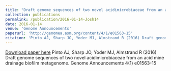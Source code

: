 ```yaml
---
title: "Draft genome sequences of two novel acidimicrobiaceae from an acid mine drainage biofilm metagenome"
collection: publications
permalink: /publication/2016-01-14-Josh14
date: 2016-01-14
venue: 'Genome Announcements'
paperurl: 'http://genomea.asm.org/content/4/1/e01563-15'
citation: 'Pinto AJ, Sharp JO, Yoder MJ, Almstrand R (2016) Draft genome sequences of two novel acidimicrobiaceae from an acid mine drainage biofilm metagenome. Genome Announcements 4(1) e01563-15'
---
```


<a href='http://genomea.asm.org/content/4/1/e01563-15'>Download paper here</a>
Pinto AJ, Sharp JO, Yoder MJ, Almstrand R (2016) Draft genome sequences of two novel acidimicrobiaceae from an acid mine drainage biofilm metagenome. Genome Announcements 4(1) e01563-15